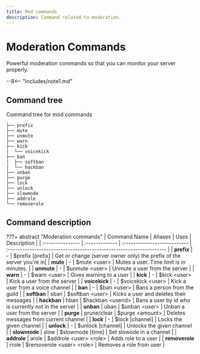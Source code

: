 ```yaml
---
title: Mod commands
description: Command related to moderation.
---
```


# Moderation Commands
Powerful moderation commands so that you can monitor your server properly.

--8<-- "includes/note1.md"

## Command tree
Command tree for mod commands

```terminal
├── prefix
├── mute
├── unmute
├── warn
├── kick
|  └── voicekick
├── ban
|  ├── softban
|  └── hackban
├── unban
├── purge
├── lock
├── unlock
├── slowmode
├── addrole
└── removerole
```

## Command description

???+ abstract "Moderation commands"
    | Command Name     | Aliases        | Uses                         | Description                                                         |
    | :--------------- | :------------- | :--------------------------- | :------------------------------------------------------------------ |
    | **prefix**       | -              | $prefix [prefix]             | Get or change (server owner only) the prefix of the server you're in|
    | **mute**         | -              | $mute <user\>                | Mutes a user. Time limit is in minutes.                             |
    | **unmute**       | -              | $unmute <user\>              | Unmute a user from the server                                       |
    | **warn**         | -              | $warn <user\>                | Gives warning to a user                                             |
    | **kick**         | -              | $kick <user\>                | Kick a user from the server                                         |
    | **voicekick**    | -              | $voicekick <user\>           | Kick a user from a voice channel                                    |
    | **ban**          | -              | $ban <user\>                 | Bans a person from the guild                                        |
    | **softban**      | sban           | $softban <user\>             | Kicks a user and deletes their messages                             |
    | **hackban**      | hban           | $hackban <userid\>           | Bans a user by id who is currently not in the server                |
    | **unban**        | uban           | $unban <user\>               | Unban a user from the server                                        |
    | **purge**        | prune/clear    | $purge <amount\>             | Deletes messages from current channel                               |
    | **lock**         | -              | $lock [channel]              | Locks the given channel                                             |
    | **unlock**       | -              | $unlock [channel]            | Unlocks the given channel                                           |
    | **slowmode**     | slow           | $slowmode [time]             | Set slowode in a channel                                            |
    | **addrole**      | arole          | $addrole <user\> <role\>     | Adds role to a user                                                 |
    | **removerole**   | rrole          | $removerole <user\> <role\>  | Removes a role from user                                            |